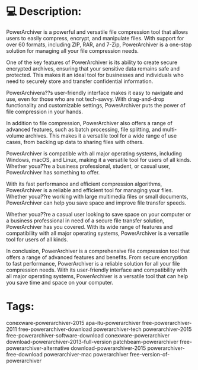 
# 💻 Description:
PowerArchiver is a powerful and versatile file compression tool that allows users to easily compress, encrypt, and manipulate files. With support for over 60 formats, including ZIP, RAR, and 7-Zip, PowerArchiver is a one-stop solution for managing all your file compression needs.

One of the key features of PowerArchiver is its ability to create secure encrypted archives, ensuring that your sensitive data remains safe and protected. This makes it an ideal tool for businesses and individuals who need to securely store and transfer confidential information.

PowerArchivera??s user-friendly interface makes it easy to navigate and use, even for those who are not tech-savvy. With drag-and-drop functionality and customizable settings, PowerArchiver puts the power of file compression in your hands.

In addition to file compression, PowerArchiver also offers a range of advanced features, such as batch processing, file splitting, and multi-volume archives. This makes it a versatile tool for a wide range of use cases, from backing up data to sharing files with others.

PowerArchiver is compatible with all major operating systems, including Windows, macOS, and Linux, making it a versatile tool for users of all kinds. Whether youa??re a business professional, student, or casual user, PowerArchiver has something to offer.

With its fast performance and efficient compression algorithms, PowerArchiver is a reliable and efficient tool for managing your files. Whether youa??re working with large multimedia files or small documents, PowerArchiver can help you save space and improve file transfer speeds.

Whether youa??re a casual user looking to save space on your computer or a business professional in need of a secure file transfer solution, PowerArchiver has you covered. With its wide range of features and compatibility with all major operating systems, PowerArchiver is a versatile tool for users of all kinds.

In conclusion, PowerArchiver is a comprehensive file compression tool that offers a range of advanced features and benefits. From secure encryption to fast performance, PowerArchiver is a reliable solution for all your file compression needs. With its user-friendly interface and compatibility with all major operating systems, PowerArchiver is a versatile tool that can help you save time and space on your computer.


# Tags:
conexware-powerarchiver-2015 apa-itu-powerarchiver free-powerarchiver-2011 free-powerarchiver-download powerarchiver-tech powerarchiver-2015 free-powerarchiver-software-download conexware-powerarchiver download-powerarchiver-2013-full-version patchbeam-powerarchiver free-powerarchiver-alternative download-powerarchiver-2015 powerarchiver-free-download powerarchiver-mac powerarchiver free-version-of-powerarchiver




